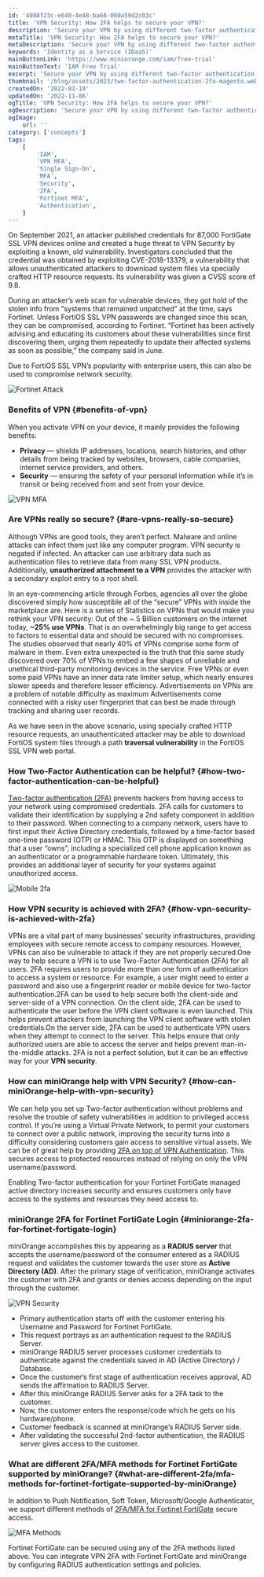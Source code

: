 ```yaml
---
id: '4088f23c-e640-4e48-ba68-000a59d2c03c'
title: 'VPN Security: How 2FA helps to secure your VPN?'
description: 'Secure your VPN by using different two-factor authentication methods for Fortinet FortiGate﻿ SSL VPN security, How you can use 2FA for VPN.'
metaTitle: 'VPN Security: How 2FA helps to secure your VPN?'
metaDescription: 'Secure your VPN by using different two-factor authentication methods for Fortinet FortiGate﻿ SSL VPN security, How you can use 2FA for VPN.'
keywords: 'Identity as a Service (IDaaS)'
mainButtonLink: 'https://www.miniorange.com/iam/free-trial'
mainButtonText: 'IAM Free Trial'
excerpt: 'Secure your VPN by using different two-factor authentication methods for Fortinet FortiGate﻿ SSL VPN security, How you can use 2FA for VPN.'
thumbnail: '/blog/assets/2023/two-factor-authentication-2fa-magento.webp'
createdOn: '2022-03-10'
updatedOn: '2022-11-06'
ogTitle: 'VPN Security: How 2FA helps to secure your VPN?'
ogDescription: 'Secure your VPN by using different two-factor authentication methods for Fortinet FortiGate﻿ SSL VPN security, How you can use 2FA for VPN.'
ogImage:
    url: ''
category: ['concepts']
tags:
    [
		'IAM',
        'VPN MFA',
        'Single Sign-On',
        'MFA',
        'Security',
        '2FA',
        'Fortinet MFA',
        'Authentication',
    ]
---
```


On September 2021, an attacker published credentials for 87,000 FortiGate SSL VPN devices online and created a huge threat to VPN Security by exploiting a known, old vulnerability. Investigators concluded that the credential was obtained by exploiting CVE-2018-13379, a vulnerability that allows unauthenticated attackers to download system files via specially crafted HTTP resource requests. Its vulnerability was given a CVSS score of 9.8.

During an attacker’s web scan for vulnerable devices, they got hold of the stolen info from “systems that remained unpatched” at the time, says Fortinet. Unless FortiOS SSL VPN passwords are changed since this scan, they can be compromised, according to Fortinet. “Fortinet has been actively advising and educating its customers about these vulnerabilities since first discovering them, urging them repeatedly to update their affected systems as soon as possible,” the company said in June.

Due to FortiOS SSL VPN’s popularity with enterprise users, this can also be used to compromise network security.

![Fortinet Attack](/blog/assets/2023/fortinet-attack.webp)

### Benefits of VPN {#benefits-of-vpn}
When you activate VPN on your device, it mainly provides the following benefits:

- **Privacy** — shields IP addresses, locations, search histories, and other details from being tracked by websites, browsers, cable companies, internet service providers, and others.
- **Security** — ensuring the safety of your personal information while it’s in transit or being received from and sent from your device.

![VPN MFA](/blog/assets/2023/vpn.webp) 

### Are VPNs really so secure? {#are-vpns-really-so-secure}

Although VPNs are good tools, they aren’t perfect. Malware and online attacks can infect them just like any computer program. VPN security is negated if infected. An attacker can use arbitrary data such as authentication files to retrieve data from many SSL VPN products. Additionally, **unauthorized attachment to a VPN** provides the attacker with a secondary exploit entry to a root shell.

In an eye-commencing article through Forbes, agencies all over the globe discovered simply how susceptible all of the “secure” VPNs with inside the marketplace are. Here is a series of Statistics on VPNs that would make you rethink your VPN security: Out of the ~ 5 Billion customers on the internet today, **~25% use VPNs**. That is an overwhelmingly big range to get access to factors to essential data and should be secured with no compromises. The studies observed that nearly 40% of VPNs comprise some form of malware in them. Even extra unexpected is the truth that this same study discovered over 70% of VPNs to embed a few shapes of unreliable and unethical third-party monitoring devices in the service. Free VPNs or even some paid VPNs have an inner data rate limiter setup, which nearly ensures slower speeds and therefore lesser efficiency. Advertisements on VPNs are a problem of notable difficulty as maximum Advertisements come connected with a risky user fingerprint that can best be made through tracking and sharing user records.

As we have seen in the above scenario, using specially crafted HTTP resource requests, an unauthenticated attacker may be able to download FortiOS system files through a path **traversal vulnerability** in the FortiOS SSL VPN web portal.

### How Two-Factor Authentication can be helpful? {#how-two-factor-authentication-can-be-helpful}

[Two-factor authentication (2FA)](https://www.miniorange.com/products/two-factor-authentication-(2fa)) prevents hackers from having access to your network using compromised credentials. 2FA calls for customers to validate their identification by supplying a 2nd safety component in addition to their password. When connecting to a company network, users have to first input their Active Directory credentials, followed by a time-factor based one-time password (OTP) or HMAC. This OTP is displayed on something that a user “owns”, including a specialized cell phone application known as an authenticator or a programmable hardware token. Ultimately, this provides an additional layer of security for your systems against unauthorized access.

![Mobile 2fa](/blog/assets/2023/2fa-mobile.webp)

### How VPN security is achieved with 2FA? {#how-vpn-security-is-achieved-with-2fa}

VPNs are a vital part of many businesses’ security infrastructures, providing employees with secure remote access to company resources. However, VPNs can also be vulnerable to attack if they are not properly secured.One way to help secure a VPN is to use Two-Factor Authentication (2FA) for all users. 2FA requires users to provide more than one form of authentication to access a system or resource. For example, a user might need to enter a password and also use a fingerprint reader or mobile device for two-factor authentication.2FA can be used to help secure both the client-side and server-side of a VPN connection. On the client side, 2FA can be used to authenticate the user before the VPN client software is even launched. This helps prevent attackers from launching the VPN client software with stolen credentials.On the server side, 2FA can be used to authenticate VPN users when they attempt to connect to the server. This helps ensure that only authorized users are able to access the server and helps prevent man-in-the-middle attacks. 2FA is not a perfect solution, but it can be an effective way for your **VPN security**.

### How can miniOrange help with VPN Security? {#how-can-miniOrange-help-with-vpn-security}

We can help you set up Two-factor authentication without problems and resolve the trouble of safety vulnerabilities in addition to privileged access control. If you’re using a Virtual Private Network, to permit your customers to connect over a public network, improving the security turns into a difficulty considering customers gain access to sensitive virtual assets. We can be of great help by providing [2FA on top of VPN Authentication](https://www.miniorange.com/iam/solutions/vpn-mfa-multi-factor-authentication). This secures access to protected resources instead of relying on only the VPN username/password.

Enabling Two-factor authentication for your Fortinet FortiGate managed active directory increases security and ensures customers only have access to the systems and resources they need access to.

### miniOrange 2FA for Fortinet FortiGate Login {#miniorange-2fa-for-fortinet-fortigate-login}

miniOrange accomplishes this by appearing as a **RADIUS server** that accepts the username/password of the consumer entered as a RADIUS request and validates the customer towards the user store as **Active Directory (AD)**. After the primary stage of verification, miniOrange activates the customer with 2FA and grants or denies access depending on the input through the customer.

![VPN Security](/blog/assets/2023/radius-server-flow.webp)

- Primary authentication starts off with the customer entering his Username and Password for Fortinet FortiGate.
- This request portrays as an authentication request to the RADIUS Server.
- miniOrange RADIUS server processes customer credentials to authenticate against the credentials saved in AD (Active Directory) / Database.
- Once the customer‘s first stage of authentication receives approval, AD sends the affirmation to RADIUS Server.
- After this miniOrange RADIUS Server asks for a 2FA task to the customer.
- Now, the customer enters the response/code which he gets on his hardware/phone.
- Customer feedback is scanned at miniOrange’s RADIUS Server side.
- After validating the successful 2nd-factor authentication, the RADIUS server gives access to the customer.

### What are different 2FA/MFA methods for Fortinet FortiGate supported by miniOrange? {#what-are-different-2fa/mfa-methods for-fortinet-fortigate-supported-by-miniOrange}
In addition to Push Notification, Soft Token, Microsoft/Google Authenticator, we support different methods of [2FA/MFA for Fortinet FortiGate](https://www.miniorange.com/iam/integrations/fortinet-multi-factor-authentication-mfa) secure access.

![MFA Methods](/blog/assets/2023/mfa-methods.webp)

Fortinet FortiGate can be secured using any of the 2FA methods listed above. You can integrate VPN 2FA with Fortinet FortiGate and miniOrange by configuring RADIUS authentication settings and policies.

